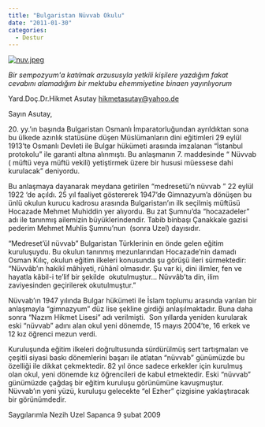 ```yaml
---
title: "Bulgaristan Nüvvab Okulu"
date: "2011-01-30"
categories: 
  - Destur
---
```


[![nuv.jpeg](/uploads/2011/01/nuv.jpeg)](/uploads/2011/01/nuv.jpeg "nuv.jpeg")

_Bir sempozyum'a katılmak arzususyla yetkili kişilere yazdığım fakat cevabını alamadığım bir mektubu ehemmiyetine binaen yayınlıyorum_

Yard.Doç.Dr.Hikmet Asutay hikmetasutay@yahoo.de

Sayın Asutay,

20\. yy.’ın başında Bulgaristan Osmanlı İmparatorluğundan ayrıldıktan sona bu ülkede azınlık statüsüne düşen Müslümanların dini eğitimleri 29 eylül 1913’te Osmanlı Devleti ile Bulgar hükümeti arasında imzalanan “İstanbul protokolu” ile garanti altına alınmıştı. Bu anlaşmanın 7. maddesinde “ Nüvvab ( müftü veya müftü vekili) yetiştirmek üzere bir hususi müessese dahi kurulacak” deniyordu.

Bu anlaşmaya dayanarak meydana getirilen “medresetü’n nüvvab ” 22 eylül 1922 ‘de açıldı. 25 yıl faaliyet göstererek 1947’de Gimnazyum’a dönüşen bu ünlü okulun kurucu kadrosu arasında Bulgaristan’ın ilk seçilmiş müftüsü Hocazade Mehmet Muhiddin yer alıyordu. Bu zat Şumnu’da “hocazadeler” adı ile tanınmış ailemizin büyüklerindendir. Tabib binbaşı Çanakkale gazisi pederim Mehmet Muhlis Şumnu’nun  (sonra Uzel) dayısıdır.

“Medreset’ül nüvvab” Bulgaristan Türklerinin en önde gelen eğitim kuruluşuydu. Bu okulun tanınmış mezunlarından Hocazade’nin damadı Osman Kılıç, okulun eğitim ilkeleri konusunda şu görüşü ileri sürmektedir: “Nüvvâb’ın hakikî mâhiyeti, rûhânî olmasıdır. Şu var ki, dini ilimler, fen ve hayatla kâbil-i te’lif bir şekilde  okutulmuştur… Nüvvâb’ta din, ilim zaviyesinden geçirilerek okutulmuştur.”

Nüvvab’ın 1947 yılında Bulgar hükümeti ile İslam toplumu arasında varılan bir anlaşmayla “gimnazyum” düz lise şekline girdiği anlaşılmaktadır. Buna daha sonra “Nazım Hikmet Lisesi” adı verilmişti.  Son yıllarda yeniden kurularak eski “nüvvab” adını alan okul yeni dönemde, 15 mayıs 2004’te, 16 erkek ve 12 kız öğrenci mezun verdi.

Kuruluşunda eğitim ilkeleri doğrultusunda sürdürülmüş sert tartışmaları ve çeşitli siyasi baskı dönemlerini başarı ile atlatan “nüvvab” günümüzde bu özelliği ile dikkat çekmektedir. 82 yıl önce sadece erkekler için kurulmuş olan okul, yeni dönemde kız öğrencileri de kabul etmektedir. Eski “nüvvab” günümüzde çağdaş bir eğitim kuruluşu görünümüne kavuşmuştur. Nüvvab’ın yeni yüzü, kuruluşu gelecekte “el Ezher” çizgisine yaklaştıracak bir görünümdedir.

Saygılarımla Nezih Uzel Sapanca 9 şubat 2009
